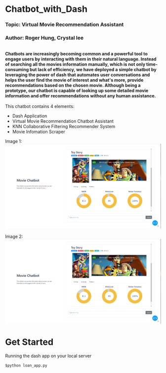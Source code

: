 # Chatbot_with_Dash
### Topic: Virtual Movie Recommendation Assistant 
### Author: Roger Hung, Crystal lee
<br >
<strong>Chatbots are increasingly becoming common and a powerful tool to engage users by interacting with them in their natural language. Instead of searching all the movies information manually, which is not only time-consuming but lack of efficiency, we have deployed a simple chatbot by leveraging the power of dash that automates user conversations and helps the user find the movie of interest and what's more, provide recommendations based on the chosen movie. Although being a prototype, our chatbot is capable of looking up some detailed movie information and offer recommendations without any human assistance.</strong> <br >

<br >
This chatbot contains 4 elements:

- Dash Application 
- Virtual Movie Recommendation Chatbot Assistant
- KNN Collaborative Filtering Recommender System 
- Movie Infomation Scraper 


Image 1:
![chatbot1](image/chatbot1.png)

Image 2:
![chatbot2](image/chatbot1.png)



# Get Started

Running the dash app on your local server

```cmd
$python loan_app.py
```




